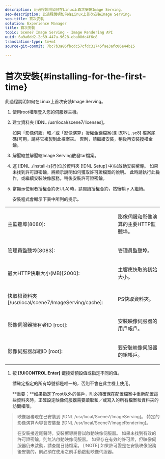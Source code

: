 ```yaml
---
description: 此過程說明如何在Linux上首次安裝Image Serving。
seo-description: 此過程說明如何在Linux上首次安裝Image Serving。
seo-title: 首次安裝
solution: Experience Manager
title: 首次安裝
topic: Scene7 Image Serving - Image Rendering API
uuid: 6a9a6dd2-2c69-447a-9628-eba08dc4f6c8
translation-type: tm+mt
source-git-commit: 7bc7b3a86fbcdc57cfdc31745fae3afc06e44b15

---
```



# 首次安裝{#installing-for-the-first-time}

此過程說明如何在Linux上首次安裝Image Serving。

1. 使用root權限登入您的伺服器主機。
1. 建立資料夾 [!DNL /usr/local/scene7/licenses]。

   如果「影像伺服」和／或「影像演算」授權金鑰檔案(含 [!DNL .sc8] 檔案尾碼)可用，請將它複製到此檔案夾。 否則，請繼續安裝，稍後再安裝授權金鑰。
1. 解壓縮並解壓縮Image Serving散發tar檔案。
1. 運 [!DNL ./install-is]行(位於資料夾 [!DNL Setup] 中)以啟動安裝嚮導。
   如果未找到許可證密鑰，將顯示說明如何獲取許可證檔案的說明。 此時請執行此操作，或繼續安裝映像服務，稍後安裝許可證密鑰。
1. 當顯示使用者授權合約(EULA)時，請閱讀授權合約，然後輸 `y` 入繼續。

   安裝程式會顯示下表中所列的提示。

<table id="table_0E7B673CAD8E4C5EB72F8283A0DDEFC8"> 
 <tbody> 
  <tr> 
   <td colname="col1"> <p><span class="codeph"> 主監聽埠[8080]:</span> </p> </td> 
   <td colname="col2"> <p>影像伺服和影像演算的主要HTTP監聽埠。 </p> </td> 
  </tr> 
  <tr> 
   <td colname="col1"> <p><span class="codeph"> 管理員監聽埠[8083]:</span> </p> </td> 
   <td colname="col2"> <p>管理員監聽埠。 </p> </td> 
  </tr> 
  <tr> 
   <td colname="col1"> <p><span class="codeph"> 最大HTTP快取大小(MB)[2000]:</span> </p> </td> 
   <td colname="col2"> <p>主響應快取的初始大小。 </p> </td> 
  </tr> 
  <tr> 
   <td colname="col1"> <p><span class="codeph"> 快取根資料夾[/usr/local/scene7/ImageServing/cache]:</span> </p> </td> 
   <td colname="col2"> <p>PS快取資料夾。 </p> </td> 
  </tr> 
  <tr> 
   <td colname="col1"> <p><span class="codeph"> 影像伺服器擁有者ID [root]:</span> </p> </td> 
   <td colname="col2"> <p>安裝映像伺服器的用戶帳戶。 </p> </td> 
  </tr> 
  <tr> 
   <td colname="col1"> <p><span class="codeph"> 影像伺服器群組ID [root]:</span> </p> </td> 
   <td colname="col2"> <p>要安裝映像伺服器的組帳戶。 </p> </td> 
  </tr> 
 </tbody> 
</table>

1. 按 **[!UICONTROL Enter]** 鍵接受預設值或指定不同的值。

   請確定指定的所有埠號都是唯一的，否則不會在此主機上使用。

   **重要：**如果指定了root以外的帳戶，則必須確保在配置檔案中重新配置這些資料夾時，正確設定映像伺服器需要讀取和／或寫入的所有檔案和資料夾的訪問權限。
>映像服務現在已安裝到 [!DNL /usr/local/Scene7/ImageServing]。 特定的影像演算內容會安裝至 [!DNL /usr/local/Scene7/ImageRendering]。
>
>在安裝接近尾聲時，安裝嚮導將嘗試啟動映像伺服器。 如果未找到有效的許可證密鑰，則無法啟動映像伺服器。 如果存在有效的許可證，但映像伺服器仍未啟動，請查閱日誌檔案。
>[!NOTE]
如果許可證是在安裝映像服務後安裝的，則必須在使用之前手動啟動映像伺服器。
>
>
>

